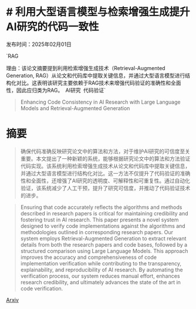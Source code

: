 # # 利用大型语言模型与检索增强生成提升AI研究的代码一致性

发布时间：2025年02月01日

`RAG

理由：该论文摘要提到利用检索增强生成技术（Retrieval-Augmented Generation, RAG）从论文和代码库中提取关键信息，并通过大型语言模型进行结构化对比。这表明该研究主要依赖于RAG技术来增强代码验证的准确性和全面性，因此应归类为RAG。` `AI研究` `代码验证`

> Enhancing Code Consistency in AI Research with Large Language Models and Retrieval-Augmented Generation

# 摘要

> 确保代码准确反映研究论文中的算法和方法，对于维护AI研究的可信度至关重要。本文提出了一种新颖的系统，能够根据研究论文中的算法和方法验证代码实现。该系统利用检索增强生成技术从论文和代码库中提取关键信息，并通过大型语言模型进行结构化对比。这一方法不仅提升了代码验证的准确性和全面性，还增强了AI研究的透明度、可解释性和可重复性。通过自动化验证，该系统减少了人工干预，提升了研究可信度，并推动了代码验证技术的进步。

> Ensuring that code accurately reflects the algorithms and methods described in research papers is critical for maintaining credibility and fostering trust in AI research. This paper presents a novel system designed to verify code implementations against the algorithms and methodologies outlined in corresponding research papers. Our system employs Retrieval-Augmented Generation to extract relevant details from both the research papers and code bases, followed by a structured comparison using Large Language Models. This approach improves the accuracy and comprehensiveness of code implementation verification while contributing to the transparency, explainability, and reproducibility of AI research. By automating the verification process, our system reduces manual effort, enhances research credibility, and ultimately advances the state of the art in code verification.

[Arxiv](https://arxiv.org/abs/2502.00611)